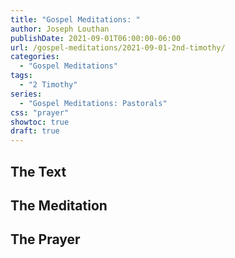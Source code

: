 ```yaml
---
title: "Gospel Meditations: "
author: Joseph Louthan
publishDate: 2021-09-01T06:00:00-06:00
url: /gospel-meditations/2021-09-01-2nd-timothy/
categories:
  - "Gospel Meditations"
tags:
  - "2 Timothy"
series:
  - "Gospel Meditations: Pastorals"
css: "prayer"
showtoc: true
draft: true
---
```


## The Text


## The Meditation


## The Prayer

<div style="font-variant: small-caps;">

</div>

```text

```
